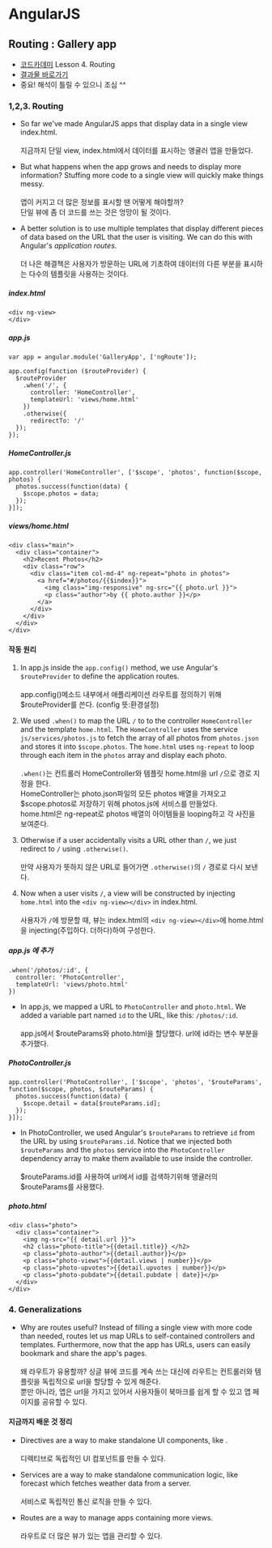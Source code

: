 # AngularJS

## Routing : Gallery app

- [코드카데미](https://www.codecademy.com) Lesson 4. Routing
- [결과물 바로가기](https://sharryhong.github.io/TIL/angularjs/04_routing)
- 중요! 해석이 틀릴 수 있으니 조심 ^^ 

### 1,2,3. Routing

- So far we've made AngularJS apps that display data in a single view index.html.<br><br>
지금까지 단일 view, index.html에서 데이터를 표시하는 앵귤러 앱을 만들었다. 

- But what happens when the app grows and needs to display more information? Stuffing more code to a single view will quickly make things messy.<br><br>
앱이 커지고 더 많은 정보를 표시할 땐 어떻게 해야할까? <br>
단일 뷰에 좀 더 코드를 쓰는 것은 엉망이 될 것이다.

- A better solution is to use multiple templates that display different pieces of data based on the URL that the user is visiting. We can do this with Angular's *application routes*.<br><br>
더 나은 해결책은 사용자가 방문하는 URL에 기초하여 데이터의 다른 부분을 표시하는 다수의 템플릿을 사용하는 것이다.<br>

##### index.html

```
<div ng-view>
</div>
```

##### app.js

```
var app = angular.module('GalleryApp', ['ngRoute']);

app.config(function ($routeProvider) {
  $routeProvider
    .when('/', {
      controller: 'HomeController',
      templateUrl: 'views/home.html'
    })
    .otherwise({
      redirectTo: '/'
  });
});
```

##### HomeController.js

```
app.controller('HomeController', ['$scope', 'photos', function($scope, photos) {
  photos.success(function(data) {
    $scope.photos = data;
  });
}]);
```

##### views/home.html

```
<div class="main">
  <div class="container">
    <h2>Recent Photos</h2>
    <div class="row">
      <div class="item col-md-4" ng-repeat="photo in photos">
        <a href="#/photos/{{$index}}">
          <img class="img-responsive" ng-src="{{ photo.url }}">
          <p class="author">by {{ photo.author }}</p>
        </a>
      </div>
    </div>
  </div>
</div>
```

#### 작동 원리

1. In app.js inside the `app.config()` method, we use Angular's `$routeProvider` to define the application routes. <br><br>
app.config()메소드 내부에서 애플리케이션 라우트를 정의하기 위해 $routeProvider를 쓴다. (config 뜻:환경설정)

1. We used `.when()` to map the URL `/` to to the controller `HomeController` and the template `home.html`. The `HomeController` uses the service `js/services/photos.js` to fetch the array of all photos from `photos.json` and stores it into `$scope.photos`. The `home.html` uses `ng-repeat` to loop through each item in the `photos` array and display each photo.<br><br>
`.when()`는 컨트롤러 HomeController와 템플릿 home.html을 url `/`으로 경로 지정을 한다. <br>
HomeController는 photo.json파일의 모든 photos 배열을 가져오고 $scope.photos로 저장하기 위해 photos.js에 서비스를 만들었다. <br>
home.html은 ng-repeat로 photos 배열의 아이템들을 looping하고 각 사진을 보여준다. 

1. Otherwise if a user accidentally visits a URL other than `/`, we just redirect to `/` using `.otherwise()`.<br><br>
만약 사용자가 뜻하지 않은 URL로 들어가면 `.otherwise()`의 `/` 경로로 다시 보낸다.

1. Now when a user visits `/`, a view will be constructed by injecting `home.html` into the `<div ng-view></div>` in index.html.<br><br>
사용자가 `/`에 방문할 때, 뷰는 index.html의 `<div ng-view></div>`에 home.html을 injecting(주입하다. 더하다)하여 구성한다. 

##### app.js 에 추가 

```
.when('/photos/:id', {
  controller: 'PhotoController',
  templateUrl: 'views/photo.html'
})
```
- In app.js, we mapped a URL to `PhotoController` and `photo.html`. We added a variable part named `id` to the URL, like this: `/photos/:id`.<br><br>
app.js에서 $routeParams와 photo.html을 할당했다. url에 id라는 변수 부분을 추가했다.

##### PhotoController.js

```
app.controller('PhotoController', ['$scope', 'photos', '$routeParams', function($scope, photos, $routeParams) {
  photos.success(function(data) {
    $scope.detail = data[$routeParams.id];
  });
}]);
```

- In PhotoController, we used Angular's `$routeParams` to retrieve `id` from the URL by using `$routeParams.id`. Notice that we injected both `$routeParams` and the `photos` service into the `PhotoController` dependency array to make them available to use inside the controller. <br><br>
$routeParams.id를 사용하여 url에서 id를 검색하기위해 앵귤러의 $routeParams를 사용했다. 


##### photo.html

```
<div class="photo">
  <div class="container">
    <img ng-src="{{ detail.url }}">
    <h2 class="photo-title">{{detail.title}} </h2>
    <p class="photo-author">{{detail.author}}</p>
    <p class="photo-views">{{detail.views | number}}</p>
    <p class="photo-upvotes">{{detail.upvotes | number}}</p>
    <p class="photo-pubdate">{{detail.pubdate | date}}</p>
  </div>
</div>
```

### 4. Generalizations

- Why are routes useful? Instead of filling a single view with more code than needed, routes let us map URLs to self-contained controllers and templates. Furthermore, now that the app has URLs, users can easily bookmark and share the app's pages.<br><br>
왜 라우트가 유용할까? 싱글 뷰에 코드를 계속 쓰는 대신에 라우트는 컨트롤러와 템플릿을 독립적으로 url을 할당할 수 있게 해준다. <br>
뿐만 아니라, 앱은 url을 가지고 있어서 사용자들이 북마크를 쉽게 할 수 있고 앱 페이지를 공유할 수 있다. 

#### 지금까지 배운 것 정리

- Directives are a way to make standalone UI components, like <app-info>.<br><br>
디렉티브로 독립적인 UI 컴포넌트를 만들 수 있다. 

- Services are a way to make standalone communication logic, like forecast which fetches weather data from a server.<br><br>
서비스로 독립적인 통신 로직을 만들 수 있다. 

- Routes are a way to manage apps containing more views.<br><br>
라우트로 더 많은 뷰가 있는 앱을 관리할 수 있다.
